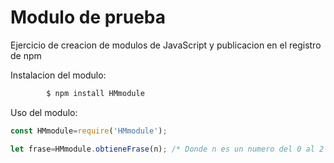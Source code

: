 # Modulo de prueba

Ejercicio de creacion de modulos de JavaScript y publicacion en el registro de npm

Instalacion del modulo:
``` bash
        $ npm install HMmodule
```

Uso del modulo:

```js
const HMmodule=require('HMmodule');

let frase=HMmodule.obtieneFrase(n); /* Donde n es un numero del 0 al 2 */
```